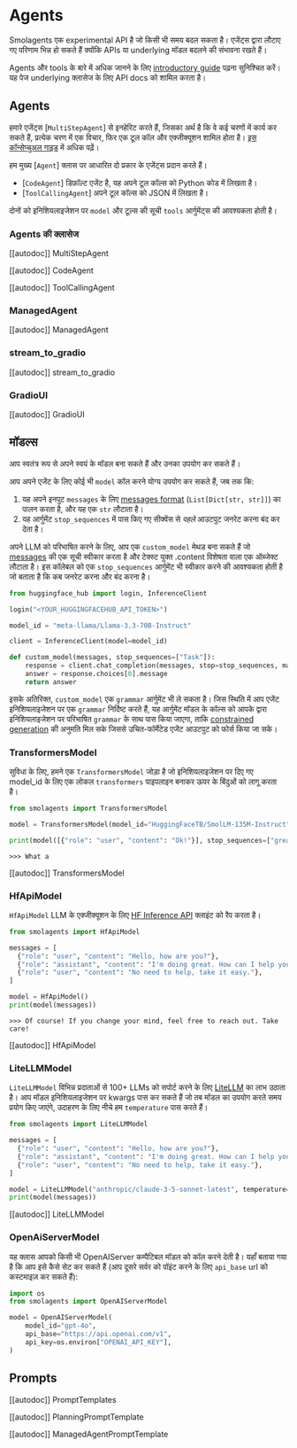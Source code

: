 <!--Copyright 2024 The HuggingFace Team. All rights reserved.

Licensed under the Apache License, Version 2.0 (the "License"); you may not use this file except in compliance with
the License. You may obtain a copy of the License at

http://www.apache.org/licenses/LICENSE-2.0

Unless required by applicable law or agreed to in writing, software distributed under the License is distributed on
an "AS IS" BASIS, WITHOUT WARRANTIES OR CONDITIONS OF ANY KIND, either express or implied. See the License for the
specific language governing permissions and limitations under the License.

⚠️ Note that this file is in Markdown but contain specific syntax for our doc-builder (similar to MDX) that may not be
rendered properly in your Markdown viewer.

-->
# Agents

<Tip warning={true}>

Smolagents एक experimental API है जो किसी भी समय बदल सकता है। एजेंट्स द्वारा लौटाए गए परिणाम भिन्न हो सकते हैं क्योंकि APIs या underlying मॉडल बदलने की संभावना रखते हैं।

</Tip>

Agents और tools के बारे में अधिक जानने के लिए [introductory guide](../index) पढ़ना सुनिश्चित करें। 
यह पेज underlying क्लासेज के लिए API docs को शामिल करता है।

## Agents

हमारे एजेंट्स [`MultiStepAgent`] से इनहेरिट करते हैं, जिसका अर्थ है कि वे कई चरणों में कार्य कर सकते हैं, प्रत्येक चरण में एक विचार, फिर एक टूल कॉल और एक्जीक्यूशन शामिल होता है। [इस कॉन्सेप्चुअल गाइड](../conceptual_guides/react) में अधिक पढ़ें।

हम मुख्य [`Agent`] क्लास पर आधारित दो प्रकार के एजेंट्स प्रदान करते हैं।
  - [`CodeAgent`] डिफ़ॉल्ट एजेंट है, यह अपने टूल कॉल्स को Python कोड में लिखता है।
  - [`ToolCallingAgent`] अपने टूल कॉल्स को JSON में लिखता है।

दोनों को इनिशियलाइजेशन पर `model` और टूल्स की सूची `tools` आर्गुमेंट्स की आवश्यकता होती है।

### Agents की क्लासेज

[[autodoc]] MultiStepAgent

[[autodoc]] CodeAgent

[[autodoc]] ToolCallingAgent


### ManagedAgent

[[autodoc]] ManagedAgent

### stream_to_gradio

[[autodoc]] stream_to_gradio

### GradioUI

[[autodoc]] GradioUI

## मॉडल्स

आप स्वतंत्र रूप से अपने स्वयं के मॉडल बना सकते हैं और उनका उपयोग कर सकते हैं।

आप अपने एजेंट के लिए कोई भी `model` कॉल करने योग्य उपयोग कर सकते हैं, जब तक कि:
1. यह अपने इनपुट `messages` के लिए [messages format](./chat_templating) (`List[Dict[str, str]]`) का पालन करता है, और यह एक `str` लौटाता है।
2. यह आर्गुमेंट `stop_sequences` में पास किए गए सीक्वेंस से *पहले* आउटपुट जनरेट करना बंद कर देता है।

अपने LLM को परिभाषित करने के लिए, आप एक `custom_model` मेथड बना सकते हैं जो [messages](./chat_templating) की एक सूची स्वीकार करता है और टेक्स्ट युक्त .content विशेषता वाला एक ऑब्जेक्ट लौटाता है। इस कॉलेबल को एक `stop_sequences` आर्गुमेंट भी स्वीकार करने की आवश्यकता होती है जो बताता है कि कब जनरेट करना और बंद करना है।

```python
from huggingface_hub import login, InferenceClient

login("<YOUR_HUGGINGFACEHUB_API_TOKEN>")

model_id = "meta-llama/Llama-3.3-70B-Instruct"

client = InferenceClient(model=model_id)

def custom_model(messages, stop_sequences=["Task"]):
    response = client.chat_completion(messages, stop=stop_sequences, max_tokens=1000)
    answer = response.choices[0].message
    return answer
```

इसके अतिरिक्त, `custom_model` एक `grammar` आर्गुमेंट भी ले सकता है। जिस स्थिति में आप एजेंट इनिशियलाइजेशन पर एक `grammar` निर्दिष्ट करते हैं, यह आर्गुमेंट मॉडल के कॉल्स को आपके द्वारा इनिशियलाइजेशन पर परिभाषित `grammar` के साथ पास किया जाएगा, ताकि [constrained generation](https://huggingface.co/docs/text-generation-inference/conceptual/guidance) की अनुमति मिल सके जिससे उचित-फॉर्मेटेड एजेंट आउटपुट को फोर्स किया जा सके।

### TransformersModel

सुविधा के लिए, हमने एक `TransformersModel` जोड़ा है जो इनिशियलाइजेशन पर दिए गए model_id के लिए एक लोकल `transformers` पाइपलाइन बनाकर ऊपर के बिंदुओं को लागू करता है।

```python
from smolagents import TransformersModel

model = TransformersModel(model_id="HuggingFaceTB/SmolLM-135M-Instruct")

print(model([{"role": "user", "content": "Ok!"}], stop_sequences=["great"]))
```
```text
>>> What a
```

[[autodoc]] TransformersModel

### HfApiModel

`HfApiModel` LLM के एक्जीक्यूशन के लिए [HF Inference API](https://huggingface.co/docs/api-inference/index) क्लाइंट को रैप करता है।

```python
from smolagents import HfApiModel

messages = [
  {"role": "user", "content": "Hello, how are you?"},
  {"role": "assistant", "content": "I'm doing great. How can I help you today?"},
  {"role": "user", "content": "No need to help, take it easy."},
]

model = HfApiModel()
print(model(messages))
```
```text
>>> Of course! If you change your mind, feel free to reach out. Take care!
```
[[autodoc]] HfApiModel

### LiteLLMModel

`LiteLLMModel` विभिन्न प्रदाताओं से 100+ LLMs को सपोर्ट करने के लिए [LiteLLM](https://www.litellm.ai/) का लाभ उठाता है।
आप मॉडल इनिशियलाइजेशन पर kwargs पास कर सकते हैं जो तब मॉडल का उपयोग करते समय प्रयोग किए जाएंगे, उदाहरण के लिए नीचे हम `temperature` पास करते हैं।

```python
from smolagents import LiteLLMModel

messages = [
  {"role": "user", "content": "Hello, how are you?"},
  {"role": "assistant", "content": "I'm doing great. How can I help you today?"},
  {"role": "user", "content": "No need to help, take it easy."},
]

model = LiteLLMModel("anthropic/claude-3-5-sonnet-latest", temperature=0.2, max_tokens=10)
print(model(messages))
```

[[autodoc]] LiteLLMModel

### OpenAiServerModel


यह क्लास आपको किसी भी OpenAIServer कम्पैटिबल मॉडल को कॉल करने देती है।
यहाँ बताया गया है कि आप इसे कैसे सेट कर सकते हैं (आप दूसरे सर्वर को पॉइंट करने के लिए `api_base` url को कस्टमाइज़ कर सकते हैं):
```py
import os
from smolagents import OpenAIServerModel

model = OpenAIServerModel(
    model_id="gpt-4o",
    api_base="https://api.openai.com/v1",
    api_key=os.environ["OPENAI_API_KEY"],
)
```

## Prompts

[[autodoc]] PromptTemplates

[[autodoc]] PlanningPromptTemplate

[[autodoc]] ManagedAgentPromptTemplate
